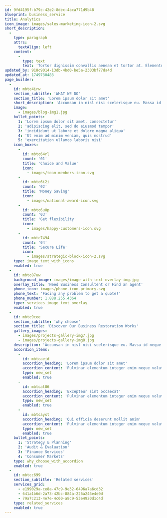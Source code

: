 ```yaml
---
id: 9fd4195f-b79c-42e2-8dec-4aca771d9b48
blueprint: business_service
title: Analytics
icon_image: images/sales-marketing-icon-2.svg
short_description:
  -
    type: paragraph
    attrs:
      textAlign: left
    content:
      -
        type: text
        text: 'Tortor dignissim convallis aenean et tortor at. Elementum nisi quis eleifend quam adipiscing vitae.'
updated_by: 918c9014-13db-4bd0-be5a-2303bf77da4d
updated_at: 1749730483
page_builder:
  -
    id: mbtc4irw
    section_subtitle: 'WHAT WE DO'
    section_title: 'Lorem ipsum dolor sit amet'
    short_description: 'Accumsan in nisl nisi scelerisque eu. Massa id neque aliquam vestibulum morbi blandit cursus. Molestie ac feugiat sed lectus vestibulum mattis ullamcorper velit. Lacus suspendisse faucibus interdum posuere lorem ipsum dolor.'
    image:
      - images/blog-img1.jpg
    bullet_points:
      1: 'Lorem ipsum dolor sit amet, consectetur'
      2: 'adipiscing elit, sed do eiusmod tempor'
      3: 'incididunt ut labore et dolore magna aliqua'
      4: 'Ut enim ad minim veniam, quis nostrud'
      5: 'exercitation ullamco laboris nisi'
    icon_boxes:
      -
        id: mbtc64rl
        count: '01'
        title: 'Choice and Value'
        icon:
          - images/team-members-icon.svg
      -
        id: mbtc6i2i
        count: '02'
        title: 'Money Saving'
        icon:
          - images/national-award-icon.svg
      -
        id: mbtc6u8p
        count: '03'
        title: 'Get flexibility'
        icon:
          - images/happy-customers-icon.svg
      -
        id: mbtc7494
        count: '04'
        title: 'Secure Life'
        icon:
          - images/strategic-block-icon-2.svg
    type: image_text_with_icons
    enabled: true
  -
    id: mbtc87uw
    background_image: images/image-with-text-overlay-img.jpg
    overlay_title: 'Need Business Consultent or Find an agent'
    phone_icon: images/phone-icon-primary.svg
    phone_text: 'Facing any problem to get a quote!'
    phone_number: 1.888.255.4364
    type: services_image_text_overlay
    enabled: true
  -
    id: mbtc9cee
    section_subtitle: 'why choose'
    section_title: 'Discover Our Business Restoration Works'
    gallery_images:
      - images/projects-gallery-img7.jpg
      - images/projects-gallery-img8.jpg
    description: 'Accumsan in nisl nisi scelerisque eu. Massa id neque aliquam vestibulum morbi blandit cursus. Molestie ac feugiat sed lectus vestibulum mattis ullamcorper velit. Lacus suspendisse faucibus interdum posuere lorem ipsum dolor.'
    accordion_items:
      -
        id: mbtcaeid
        accordion_heading: 'Lorem ipsum dolor sit amet'
        accordion_content: 'Pulvinar elementum integer enim neque volutpat ac tincidunt. Neque ornare aenean euismod elementum nisi. Pharetra convallis posuere morbi leo rna molestie.'
        type: new_set
        enabled: true
      -
        id: mbtcat06
        accordion_heading: 'Excepteur sint occaecat'
        accordion_content: 'Pulvinar elementum integer enim neque volutpat ac tincidunt. Neque ornare aenean euismod elementum nisi. Pharetra convallis posuere morbi leo rna molestie.'
        type: new_set
        enabled: true
      -
        id: mbtcayst
        accordion_heading: 'Qui officia deserunt mollit anim'
        accordion_content: 'Pulvinar elementum integer enim neque volutpat ac tincidunt. Neque ornare aenean euismod elementum nisi. Pharetra convallis posuere morbi leo rna molestie.'
        type: new_set
        enabled: true
    bullet_points:
      1: 'Strategy & Planning'
      2: 'Audit & Evaluation'
      3: 'Finance Services'
      4: 'Consumer Markets'
    type: why_choose_with_accordion
    enabled: true
  -
    id: mbtcc699
    section_subtitle: 'Related services'
    services_grid:
      - e199029a-ce8a-47c9-9e32-6496a7a6cd32
      - 641a1b6d-2a73-42bc-884a-226a246e4e0d
      - 79a7c213-4e7e-4c60-a8c9-53e4920d1c4d
    type: related_services
    enabled: true
---
```

